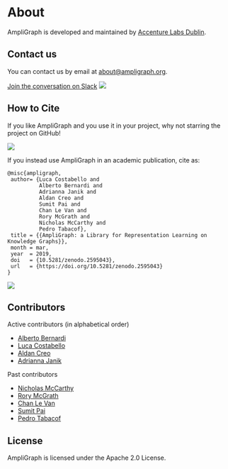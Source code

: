 # About

AmpliGraph is developed and maintained by [Accenture Labs Dublin](https://www.accenture.com/us-en/accenture-technology-labs-index).

## Contact us

You can contact us by email at [about@ampligraph.org](mailto:about@ampligraph.org).

[Join the conversation on Slack](https://join.slack.com/t/ampligraph/shared_invite/enQtNTc2NTI0MzUxMTM5LTRkODk0MjI2OWRlZjdjYmExY2Q3M2M3NGY0MGYyMmI4NWYyMWVhYTRjZDhkZjA1YTEyMzBkMGE4N2RmNTRiZDg)
![](/img/slack_logo.png)



## How to Cite

If you like AmpliGraph and you use it in your project, why not starring the project on GitHub!

[![](https://img.shields.io/github/stars/Accenture/AmpliGraph.svg?style=social&label=Star&maxAge=3600)](https://GitHub.com/Accenture/AmpliGraph/stargazers/)


If you instead use AmpliGraph in an academic publication, cite as:

```
@misc{ampligraph,
 author= {Luca Costabello and
          Alberto Bernardi and
          Adrianna Janik and
          Aldan Creo and
          Sumit Pai and
          Chan Le Van and
          Rory McGrath and
          Nicholas McCarthy and
          Pedro Tabacof},
 title = {{AmpliGraph: a Library for Representation Learning on Knowledge Graphs}},
 month = mar,
 year  = 2019,
 doi   = {10.5281/zenodo.2595043},
 url   = {https://doi.org/10.5281/zenodo.2595043}
}
```
[![](https://zenodo.org/badge/DOI/10.5281/zenodo.2595043.svg)](https://doi.org/10.5281/zenodo.2595043)


## Contributors

Active contributors (in alphabetical order)

+ [Alberto Bernardi](http://github.com/albernar)
+ [Luca Costabello](http://github.com/lukostaz)
+ [Aldan Creo](http://github.com/acmcmc)
+ [Adrianna Janik](https://github.com/adrijanik)

Past contributors
+ [Nicholas McCarthy](http://github.com/NicholasMcCarthy)
+ [Rory McGrath](http://github.com/rorymcgrath)
+ [Chan Le Van](http://github.com/chanlevan)
+ [Sumit Pai](http://github.com/sumitpai)
+ [Pedro Tabacof](http://github.com/tabacof)

## License

AmpliGraph is licensed under the Apache 2.0 License.

